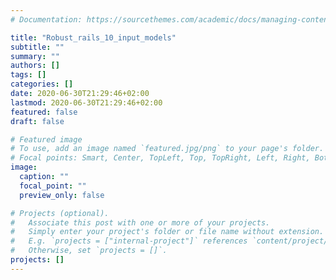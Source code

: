 ```yaml
---
# Documentation: https://sourcethemes.com/academic/docs/managing-content/

title: "Robust_rails_10_input_models"
subtitle: ""
summary: ""
authors: []
tags: []
categories: []
date: 2020-06-30T21:29:46+02:00
lastmod: 2020-06-30T21:29:46+02:00
featured: false
draft: false

# Featured image
# To use, add an image named `featured.jpg/png` to your page's folder.
# Focal points: Smart, Center, TopLeft, Top, TopRight, Left, Right, BottomLeft, Bottom, BottomRight.
image:
  caption: ""
  focal_point: ""
  preview_only: false

# Projects (optional).
#   Associate this post with one or more of your projects.
#   Simply enter your project's folder or file name without extension.
#   E.g. `projects = ["internal-project"]` references `content/project/deep-learning/index.md`.
#   Otherwise, set `projects = []`.
projects: []
---
```

